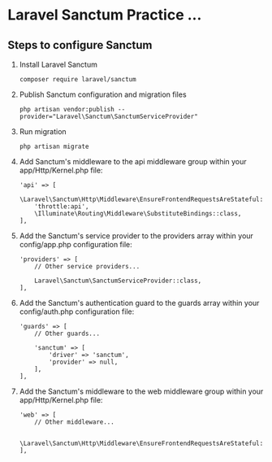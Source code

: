 # Laravel Sanctum Practice ...

## Steps to configure Sanctum

1. Install Laravel Sanctum
    ```
    composer require laravel/sanctum
    ```
2. Publish Sanctum configuration and migration files
    ```
    php artisan vendor:publish --provider="Laravel\Sanctum\SanctumServiceProvider"
    ```
3. Run migration
    ```
    php artisan migrate
    ```
4. Add Sanctum's middleware to the api middleware group within your app/Http/Kernel.php file:
    ```
    'api' => [
        \Laravel\Sanctum\Http\Middleware\EnsureFrontendRequestsAreStateful::class,
        'throttle:api',
        \Illuminate\Routing\Middleware\SubstituteBindings::class,
    ],
    ```
5. Add the Sanctum's service provider to the providers array within your config/app.php configuration file:
    ```
    'providers' => [
        // Other service providers...

        Laravel\Sanctum\SanctumServiceProvider::class,
    ],
    ```
6. Add the Sanctum's authentication guard to the guards array within your config/auth.php configuration file:
    ```
    'guards' => [
        // Other guards...

        'sanctum' => [
            'driver' => 'sanctum',
            'provider' => null,
        ],
    ],
    ```
7. Add the Sanctum's middleware to the web middleware group within your app/Http/Kernel.php file:
    ```
    'web' => [
        // Other middleware...

        \Laravel\Sanctum\Http\Middleware\EnsureFrontendRequestsAreStateful::class,
    ],
    ```
